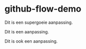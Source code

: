 # github-flow-demo

Dit is een supergoeie aanpassing.


Dit is een aanpassing.

Dit is ook een aanpassing.

